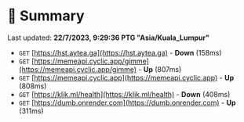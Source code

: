 # 📖 Summary
Last updated: **22/7/2023, 9:29:36 PTG "Asia/Kuala_Lumpur"**

- `GET` [https://hst.aytea.ga](https://hst.aytea.ga) - **Down** (158ms)
- `GET` [https://memeapi.cyclic.app/gimme](https://memeapi.cyclic.app/gimme) - **Up** (807ms)
- `GET` [https://memeapi.cyclic.app](https://memeapi.cyclic.app) - **Up** (808ms)
- `GET` [https://klik.ml/health](https://klik.ml/health) - **Down** (408ms)
- `GET` [https://dumb.onrender.com](https://dumb.onrender.com) - **Up** (311ms)
